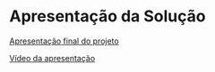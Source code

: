 # Apresentação da Solução


[Apresentação final do projeto](https://github.com/user-attachments/files/20875179/Etapa.4.PUC.Minas.1.pdf)

[Vídeo da apresentação](https://drive.google.com/file/d/1c-W3DDpXz7SMu7KPAk2sZoYZZB8Zki9i/view?usp=sharing)

